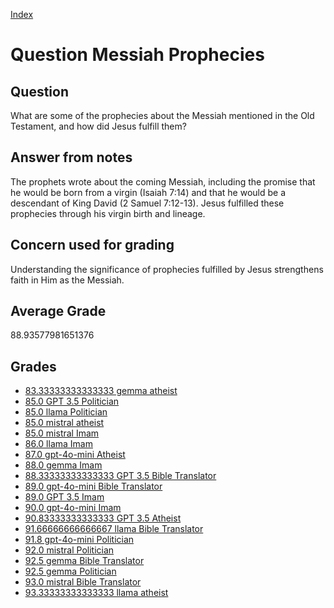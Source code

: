 
[Index](../../index.md)
# Question Messiah Prophecies
## Question
What are some of the prophecies about the Messiah mentioned in the Old Testament, and how did Jesus fulfill them?

## Answer from notes
The prophets wrote about the coming Messiah, including the promise that he would be born from a virgin (Isaiah 7:14) and that he would be a descendant of King David (2 Samuel 7:12-13). Jesus fulfilled these prophecies through his virgin birth and lineage.

## Concern used for grading
Understanding the significance of prophecies fulfilled by Jesus strengthens faith in Him as the Messiah.

## Average Grade
88.93577981651376

## Grades
 * [83.33333333333333 gemma atheist](../answers/gemma_atheist/Messiah_Prophecies.md)
 * [85.0 GPT 3.5 Politician](../answers/GPT_3.5_Politician/Messiah_Prophecies.md)
 * [85.0 llama Politician](../answers/llama_Politician/Messiah_Prophecies.md)
 * [85.0 mistral atheist](../answers/mistral_atheist/Messiah_Prophecies.md)
 * [85.0 mistral Imam](../answers/mistral_Imam/Messiah_Prophecies.md)
 * [86.0 llama Imam](../answers/llama_Imam/Messiah_Prophecies.md)
 * [87.0 gpt-4o-mini Atheist](../answers/gpt-4o-mini_Atheist/Messiah_Prophecies.md)
 * [88.0 gemma Imam](../answers/gemma_Imam/Messiah_Prophecies.md)
 * [88.33333333333333 GPT 3.5 Bible Translator](../answers/GPT_3.5_Bible_Translator/Messiah_Prophecies.md)
 * [89.0 gpt-4o-mini Bible Translator](../answers/gpt-4o-mini_Bible_Translator/Messiah_Prophecies.md)
 * [89.0 GPT 3.5 Imam](../answers/GPT_3.5_Imam/Messiah_Prophecies.md)
 * [90.0 gpt-4o-mini Imam](../answers/gpt-4o-mini_Imam/Messiah_Prophecies.md)
 * [90.83333333333333 GPT 3.5 Atheist](../answers/GPT_3.5_Atheist/Messiah_Prophecies.md)
 * [91.66666666666667 llama Bible Translator](../answers/llama_Bible_Translator/Messiah_Prophecies.md)
 * [91.8 gpt-4o-mini Politician](../answers/gpt-4o-mini_Politician/Messiah_Prophecies.md)
 * [92.0 mistral Politician](../answers/mistral_Politician/Messiah_Prophecies.md)
 * [92.5 gemma Bible Translator](../answers/gemma_Bible_Translator/Messiah_Prophecies.md)
 * [92.5 gemma Politician](../answers/gemma_Politician/Messiah_Prophecies.md)
 * [93.0 mistral Bible Translator](../answers/mistral_Bible_Translator/Messiah_Prophecies.md)
 * [93.33333333333333 llama atheist](../answers/llama_atheist/Messiah_Prophecies.md)
